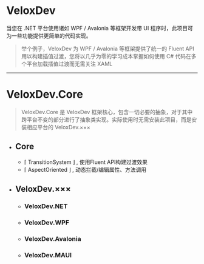 ﻿# VeloxDev

当您在 .NET 平台使用诸如 WPF / Avalonia 等框架开发带 UI 程序时，此项目可为一些功能提供更简单的代码实现。

> 举个例子，VeloxDev 为 WPF / Avalonia 等框架提供了统一的 Fluent API 用以构建插值过渡，您将以几乎为零的学习成本掌握如何使用 C# 代码在多个平台加载插值过渡而无需关注 XAML

---

# VeloxDev.Core

> VeloxDev.Core 是 VeloxDev 框架核心，包含一切必要的抽象，对于其中跨平台不变的部分进行了抽象类实现。实际使用时无需安装此项目，而是安装相应平台的 VeloxDev.×××

- ## Core
  - ⌈ TransitionSystem ⌋ , 使用Fluent API构建过渡效果
  - ⌈ AspectOriented ⌋ , 动态拦截/编辑属性、方法调用

- ## VeloxDev.×××

  - ### VeloxDev.NET

  - ### VeloxDev.WPF

  - ### VeloxDev.Avalonia

  - ### VeloxDev.MAUI